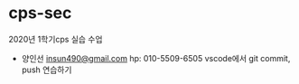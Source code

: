 # cps-sec
2020년 1학기cps 실습 수업

- 양인선
  insun490@gmail.com
  hp: 010-5509-6505
  vscode에서 git commit, push 연습하기
